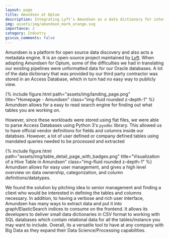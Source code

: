 ```yaml
---
layout: page
title: Amundsen at Optum
description: Integrating Lyft's Amundsen as a data dictionary for internal Optum Oracle Databases
img: assets/img/amundsen_mark_orange.svg
importance: 2
category: Industry
giscus_comments: false
---
```


Amundsen is a platform for open source data discovery and also acts a metadata engine. It is an open-source project maintained by [Lyft](https://eng.lyft.com/amundsen-lyfts-data-discovery-metadata-engine-62d27254fbb9). When adopting Amundsen for Optum, some of the difficulties we had in translating our existing pipelines were unformatted data for our Oracle databases. A lot of the data dictionary that was provided by our third party contractor was stored in an Access Database, which in turn had no easy way to publicly view. 

<div class="row">
    <div class="col-sm mt-3 mt-md-0">
        {% include figure.html path="assets/img/landing_page.png" title="Homepage - Amundsen" class="img-fluid rounded z-depth-1" %}
    </div>
</div>
<div class="caption">
    Amundsen allows for a easy to read search engine for finding out what tables you are working on.
</div>

However, since these workloads were stored using flat files, we were able to parse Access Databases using Python 3's ```pyodbc``` library. This allowed us to have official vendor definitions for fields and columns inside our databses. However, a lot of user defined or company defined tables using mandated queries needed to be processed and extracted

<div class="row">
    <div class="col-sm mt-3 mt-md-0">
        {% include figure.html path="assets/img/table_detail_page_with_badges.png" title="Visualization of a Hive Table in Amundsen" class="img-fluid rounded z-depth-1" %}
    </div>
</div>
<div class="caption">
    Amundsen allows for easy user management, and gives a high level overview on data ownership, categorization, and column definitions/datatypes.
</div>

We found the solution by pitching idea to senior management and finding a client who would be interested in defining the tables and columns necessary. In addition, to having a verbose and rich user interface, Amundsen has many ways to extract data and put it into graph/ElasticSearch indices to consume on the frontend. It allows its developers to deliver small data dictionaries in CSV format to working with SQL databases which contain relational data for all the tables/instance you may want to include. Overall, its a versatile tool to have at any company with Big Data as they expand their Data Science/Processing capabilities.